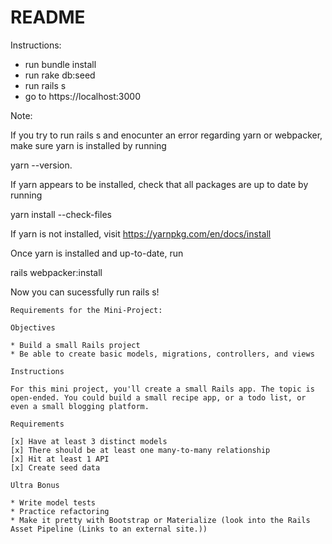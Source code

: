 # README

Instructions:
* run bundle install
* run rake db:seed
* run rails s
* go to https://localhost:3000

Note:

If you try to run rails s and enocunter an error regarding yarn or webpacker, make sure yarn is installed by running 

yarn --version. 

If yarn appears to be installed, check that all packages are up to date by running 

yarn install --check-files

If yarn is not installed, visit https://yarnpkg.com/en/docs/install

Once yarn is installed and up-to-date, run

rails webpacker:install

Now you can sucessfully run rails s!

~~~~~~~~~~~~~~~~~~~
Requirements for the Mini-Project:

Objectives

* Build a small Rails project
* Be able to create basic models, migrations, controllers, and views

Instructions

For this mini project, you'll create a small Rails app. The topic is open-ended. You could build a small recipe app, or a todo list, or even a small blogging platform.

Requirements

[x] Have at least 3 distinct models
[x] There should be at least one many-to-many relationship
[x] Hit at least 1 API
[x] Create seed data

Ultra Bonus

* Write model tests
* Practice refactoring
* Make it pretty with Bootstrap or Materialize (look into the Rails Asset Pipeline (Links to an external site.))
~~~~~~~~~~~~~~~~~~~
